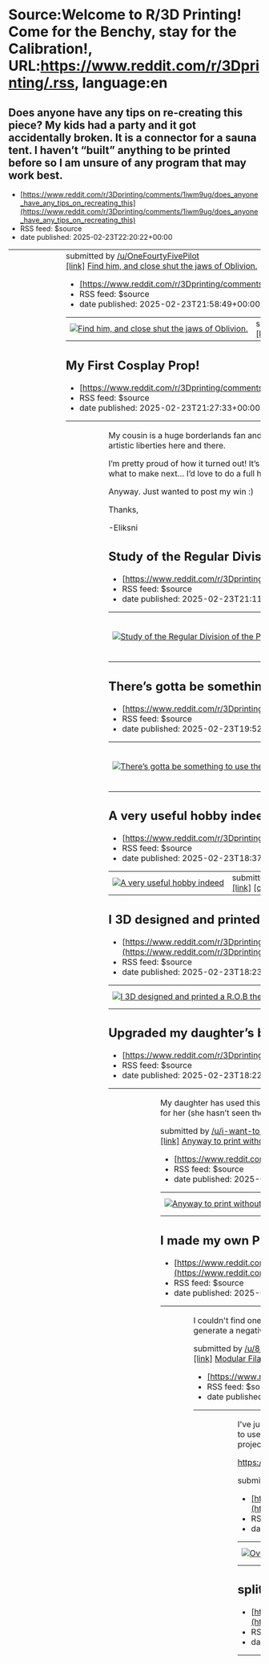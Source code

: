 # Source:Welcome to R/3D Printing! Come for the Benchy, stay for the Calibration!, URL:https://www.reddit.com/r/3Dprinting/.rss, language:en

## Does anyone have any tips on re-creating this piece? My kids had a party and it got accidentally broken. It is a connector for a sauna tent. I haven’t “built” anything to be printed before so I am unsure of any program that may work best.
 - [https://www.reddit.com/r/3Dprinting/comments/1iwm9ug/does_anyone_have_any_tips_on_recreating_this](https://www.reddit.com/r/3Dprinting/comments/1iwm9ug/does_anyone_have_any_tips_on_recreating_this)
 - RSS feed: $source
 - date published: 2025-02-23T22:20:22+00:00

<table> <tr><td> <a href="https://www.reddit.com/r/3Dprinting/comments/1iwm9ug/does_anyone_have_any_tips_on_recreating_this/"> <img src="https://preview.redd.it/isguw71rryke1.jpeg?width=640&amp;crop=smart&amp;auto=webp&amp;s=975935ffa3131c62c0e0abdcf467aec457f99839" alt="Does anyone have any tips on re-creating this piece? My kids had a party and it got accidentally broken. It is a connector for a sauna tent. I haven’t “built” anything to be printed before so I am unsure of any program that may work best." title="Does anyone have any tips on re-creating this piece? My kids had a party and it got accidentally broken. It is a connector for a sauna tent. I haven’t “built” anything to be printed before so I am unsure of any program that may work best." /> </a> </td><td> &#32; submitted by &#32; <a href="https://www.reddit.com/user/OneFourtyFivePilot"> /u/OneFourtyFivePilot </a> <br/> <span><a href="https://i.redd.it/isguw71rryke1.jpeg">[link]</a></span> &#32; <span><a href="https://www.r

## Find him, and close shut the jaws of Oblivion.
 - [https://www.reddit.com/r/3Dprinting/comments/1iwlrwv/find_him_and_close_shut_the_jaws_of_oblivion](https://www.reddit.com/r/3Dprinting/comments/1iwlrwv/find_him_and_close_shut_the_jaws_of_oblivion)
 - RSS feed: $source
 - date published: 2025-02-23T21:58:49+00:00

<table> <tr><td> <a href="https://www.reddit.com/r/3Dprinting/comments/1iwlrwv/find_him_and_close_shut_the_jaws_of_oblivion/"> <img src="https://preview.redd.it/biqyghvwnyke1.jpeg?width=640&amp;crop=smart&amp;auto=webp&amp;s=04a035eee684f58eed0a3c21b4c0918b26dd5b41" alt="Find him, and close shut the jaws of Oblivion." title="Find him, and close shut the jaws of Oblivion." /> </a> </td><td> &#32; submitted by &#32; <a href="https://www.reddit.com/user/Morellan_TheMad"> /u/Morellan_TheMad </a> <br/> <span><a href="https://i.redd.it/biqyghvwnyke1.jpeg">[link]</a></span> &#32; <span><a href="https://www.reddit.com/r/3Dprinting/comments/1iwlrwv/find_him_and_close_shut_the_jaws_of_oblivion/">[comments]</a></span> </td></tr></table>

## My First Cosplay Prop!
 - [https://www.reddit.com/r/3Dprinting/comments/1iwl233/my_first_cosplay_prop](https://www.reddit.com/r/3Dprinting/comments/1iwl233/my_first_cosplay_prop)
 - RSS feed: $source
 - date published: 2025-02-23T21:27:33+00:00

<table> <tr><td> <a href="https://www.reddit.com/r/3Dprinting/comments/1iwl233/my_first_cosplay_prop/"> <img src="https://a.thumbs.redditmedia.com/60KV8WByfvMAw83G-lL0-csec8ofLujPl1LfLltZ9L0.jpg" alt="My First Cosplay Prop!" title="My First Cosplay Prop!" /> </a> </td><td> <!-- SC_OFF --><div class="md"><p>My cousin is a huge borderlands fan and he got married yesterday!! I made him this psycho mask printed out of petg and painted with stuff from Walmart and hobby lobby. I followed a tutorial series on YouTube but took some artistic liberties here and there. </p> <p>I’m pretty proud of how it turned out! It’s my first ever ‘cosplay’ project and I really enjoyed making it. I don’t fancy myself an artist by any means and it’s not perfect but I had a lot of fun! Now that it’s done I’m trying to figure out what to make next… I’d love to do a full helmet but I just don’t know from what! </p> <p>Anyway. Just wanted to post my win :)</p> <p>Thanks,</p> <p>-Eliksni </p> </div><!-- SC_ON --> 

## Study of the Regular Division of the Plane by M.C. Escher
 - [https://www.reddit.com/r/3Dprinting/comments/1iwkoyi/study_of_the_regular_division_of_the_plane_by_mc](https://www.reddit.com/r/3Dprinting/comments/1iwkoyi/study_of_the_regular_division_of_the_plane_by_mc)
 - RSS feed: $source
 - date published: 2025-02-23T21:11:57+00:00

<table> <tr><td> <a href="https://www.reddit.com/r/3Dprinting/comments/1iwkoyi/study_of_the_regular_division_of_the_plane_by_mc/"> <img src="https://preview.redd.it/uu26zaqjfyke1.jpeg?width=640&amp;crop=smart&amp;auto=webp&amp;s=3bffea5a27e13376cabcfc8eaeb713045e449088" alt="Study of the Regular Division of the Plane by M.C. Escher" title="Study of the Regular Division of the Plane by M.C. Escher" /> </a> </td><td> <!-- SC_OFF --><div class="md"><p>I took the design from Escher&#39;s drawing and made it 3D. Its pretty cool since it&#39;s a tessellated design and they can be added infinitely!</p> </div><!-- SC_ON --> &#32; submitted by &#32; <a href="https://www.reddit.com/user/TheStilken"> /u/TheStilken </a> <br/> <span><a href="https://i.redd.it/uu26zaqjfyke1.jpeg">[link]</a></span> &#32; <span><a href="https://www.reddit.com/r/3Dprinting/comments/1iwkoyi/study_of_the_regular_division_of_the_plane_by_mc/">[comments]</a></span> </td></tr></table>

## There’s gotta be something to use these for…
 - [https://www.reddit.com/r/3Dprinting/comments/1iwisou/theres_gotta_be_something_to_use_these_for](https://www.reddit.com/r/3Dprinting/comments/1iwisou/theres_gotta_be_something_to_use_these_for)
 - RSS feed: $source
 - date published: 2025-02-23T19:52:05+00:00

<table> <tr><td> <a href="https://www.reddit.com/r/3Dprinting/comments/1iwisou/theres_gotta_be_something_to_use_these_for/"> <img src="https://preview.redd.it/064wvtqa1yke1.jpeg?width=640&amp;crop=smart&amp;auto=webp&amp;s=9b6e403c82552c77cc00d8eda30879ee2a524cbb" alt="There’s gotta be something to use these for…" title="There’s gotta be something to use these for…" /> </a> </td><td> <!-- SC_OFF --><div class="md"><p>I have about 94 rolls, and can’t figure out what to do with them.</p> </div><!-- SC_ON --> &#32; submitted by &#32; <a href="https://www.reddit.com/user/MichaelRedwork"> /u/MichaelRedwork </a> <br/> <span><a href="https://i.redd.it/064wvtqa1yke1.jpeg">[link]</a></span> &#32; <span><a href="https://www.reddit.com/r/3Dprinting/comments/1iwisou/theres_gotta_be_something_to_use_these_for/">[comments]</a></span> </td></tr></table>

## A very useful hobby indeed
 - [https://www.reddit.com/r/3Dprinting/comments/1iwh08t/a_very_useful_hobby_indeed](https://www.reddit.com/r/3Dprinting/comments/1iwh08t/a_very_useful_hobby_indeed)
 - RSS feed: $source
 - date published: 2025-02-23T18:37:01+00:00

<table> <tr><td> <a href="https://www.reddit.com/r/3Dprinting/comments/1iwh08t/a_very_useful_hobby_indeed/"> <img src="https://preview.redd.it/bzi5v5gvnxke1.png?width=640&amp;crop=smart&amp;auto=webp&amp;s=a9345e08452cedaee94e045cb094088c4c31b984" alt="A very useful hobby indeed" title="A very useful hobby indeed" /> </a> </td><td> &#32; submitted by &#32; <a href="https://www.reddit.com/user/LORDLIMET1"> /u/LORDLIMET1 </a> <br/> <span><a href="https://i.redd.it/bzi5v5gvnxke1.png">[link]</a></span> &#32; <span><a href="https://www.reddit.com/r/3Dprinting/comments/1iwh08t/a_very_useful_hobby_indeed/">[comments]</a></span> </td></tr></table>

## I 3D designed and printed a R.O.B the robot for the NES console and felt like sharing!
 - [https://www.reddit.com/r/3Dprinting/comments/1iwgop7/i_3d_designed_and_printed_a_rob_the_robot_for_the](https://www.reddit.com/r/3Dprinting/comments/1iwgop7/i_3d_designed_and_printed_a_rob_the_robot_for_the)
 - RSS feed: $source
 - date published: 2025-02-23T18:23:30+00:00

<table> <tr><td> <a href="https://www.reddit.com/r/3Dprinting/comments/1iwgop7/i_3d_designed_and_printed_a_rob_the_robot_for_the/"> <img src="https://preview.redd.it/w81kq2sglxke1.jpeg?width=640&amp;crop=smart&amp;auto=webp&amp;s=c53cd58df3c204ac38cb6a659311c19a20b688ed" alt="I 3D designed and printed a R.O.B the robot for the NES console and felt like sharing!" title="I 3D designed and printed a R.O.B the robot for the NES console and felt like sharing!" /> </a> </td><td> &#32; submitted by &#32; <a href="https://www.reddit.com/user/LaundryMan2008"> /u/LaundryMan2008 </a> <br/> <span><a href="https://i.redd.it/w81kq2sglxke1.jpeg">[link]</a></span> &#32; <span><a href="https://www.reddit.com/r/3Dprinting/comments/1iwgop7/i_3d_designed_and_printed_a_rob_the_robot_for_the/">[comments]</a></span> </td></tr></table>

## Upgraded my daughter’s broken hourglass set
 - [https://www.reddit.com/r/3Dprinting/comments/1iwgnpq/upgraded_my_daughters_broken_hourglass_set](https://www.reddit.com/r/3Dprinting/comments/1iwgnpq/upgraded_my_daughters_broken_hourglass_set)
 - RSS feed: $source
 - date published: 2025-02-23T18:22:20+00:00

<table> <tr><td> <a href="https://www.reddit.com/r/3Dprinting/comments/1iwgnpq/upgraded_my_daughters_broken_hourglass_set/"> <img src="https://b.thumbs.redditmedia.com/Y3fVao-wgyNAzuoemHRWik4C9pBWxugRrc0FmeR3LNc.jpg" alt="Upgraded my daughter’s broken hourglass set" title="Upgraded my daughter’s broken hourglass set" /> </a> </td><td> <!-- SC_OFF --><div class="md"><p>My daughter has used this hourglass set for years and it shows. I decided to “fix” it. The only drawback of the new design is that you can’t see all hourglasses at the same time. Not sure that’s going to be an issue for her (she hasn’t seen the new one yet). If she needs to see them all at the same time, I’ll redesign it with that in mind. </p> </div><!-- SC_ON --> &#32; submitted by &#32; <a href="https://www.reddit.com/user/i-want-to-learn-all"> /u/i-want-to-learn-all </a> <br/> <span><a href="https://www.reddit.com/gallery/1iwgnpq">[link]</a></span> &#32; <span><a href="https://www.reddit.com/r/3Dprinting/comments/1i

## Anyway to print without supports?
 - [https://www.reddit.com/r/3Dprinting/comments/1iwg0yh/anyway_to_print_without_supports](https://www.reddit.com/r/3Dprinting/comments/1iwg0yh/anyway_to_print_without_supports)
 - RSS feed: $source
 - date published: 2025-02-23T17:56:14+00:00

<table> <tr><td> <a href="https://www.reddit.com/r/3Dprinting/comments/1iwg0yh/anyway_to_print_without_supports/"> <img src="https://b.thumbs.redditmedia.com/sFm-EhEo3662ploS2q1uUQKatfE4XIw26TSiZCo46VI.jpg" alt="Anyway to print without supports?" title="Anyway to print without supports?" /> </a> </td><td> &#32; submitted by &#32; <a href="https://www.reddit.com/user/Defiant_Dirt1843"> /u/Defiant_Dirt1843 </a> <br/> <span><a href="https://www.reddit.com/gallery/1iwg0yh">[link]</a></span> &#32; <span><a href="https://www.reddit.com/r/3Dprinting/comments/1iwg0yh/anyway_to_print_without_supports/">[comments]</a></span> </td></tr></table>

## I made my own Pip-Boy stand for my Echo show
 - [https://www.reddit.com/r/3Dprinting/comments/1iwfnuu/i_made_my_own_pipboy_stand_for_my_echo_show](https://www.reddit.com/r/3Dprinting/comments/1iwfnuu/i_made_my_own_pipboy_stand_for_my_echo_show)
 - RSS feed: $source
 - date published: 2025-02-23T17:40:39+00:00

<table> <tr><td> <a href="https://www.reddit.com/r/3Dprinting/comments/1iwfnuu/i_made_my_own_pipboy_stand_for_my_echo_show/"> <img src="https://b.thumbs.redditmedia.com/WkDP-lywlwC9mIY7noelQXQNn0OgyP-ilUdX63XgATk.jpg" alt="I made my own Pip-Boy stand for my Echo show" title="I made my own Pip-Boy stand for my Echo show" /> </a> </td><td> <!-- SC_OFF --><div class="md"><p>I couldn&#39;t find one already made online,so I made my own. Borrowed a pre-made pipboy frame, added some rocks I found files for and added back supports. Used a 3d model of the echo show to generate a negative space. All this was done in Orca slicer and printed on the Flashforge Adventurer 5M. Still have to clean it up a bit and paint it. If anyone wants the file of be happy to share it. </p> </div><!-- SC_ON --> &#32; submitted by &#32; <a href="https://www.reddit.com/user/815NotPennysBoat"> /u/815NotPennysBoat </a> <br/> <span><a href="https://www.reddit.com/gallery/1iwfnuu">[link]</a></span> &#32; <span><a href=

## Modular Filament Storage Drawer
 - [https://www.reddit.com/r/3Dprinting/comments/1iwec3g/modular_filament_storage_drawer](https://www.reddit.com/r/3Dprinting/comments/1iwec3g/modular_filament_storage_drawer)
 - RSS feed: $source
 - date published: 2025-02-23T16:44:27+00:00

<table> <tr><td> <a href="https://www.reddit.com/r/3Dprinting/comments/1iwec3g/modular_filament_storage_drawer/"> <img src="https://b.thumbs.redditmedia.com/_5rNWJDhzWzQxZqL9UhdQ__iB4sA8uWlTecNjfSuqRA.jpg" alt="Modular Filament Storage Drawer" title="Modular Filament Storage Drawer" /> </a> </td><td> <!-- SC_OFF --><div class="md"><p>I&#39;ve just published the project I&#39;ve been working on for the last year. It is my attempt to build a storage system for filament that is as safe as possible from humidity and at the same time easy to use. It&#39;s not perfect and there&#39;s still some work to be done, but I wanted to make it available to others and continue the project with your ideas and suggestions. I have published the project on Makerworld.com and would be very pleased to hear your opinion.</p> <p><a href="https://makerworld.com/en/models/1141842">https://makerworld.com/en/models/1141842</a></p> </div><!-- SC_ON --> &#32; submitted by &#32; <a href="https://www.reddit.com/use

## Over engineered AMS filament dryer
 - [https://www.reddit.com/r/3Dprinting/comments/1iwdx59/over_engineered_ams_filament_dryer](https://www.reddit.com/r/3Dprinting/comments/1iwdx59/over_engineered_ams_filament_dryer)
 - RSS feed: $source
 - date published: 2025-02-23T16:26:34+00:00

<table> <tr><td> <a href="https://www.reddit.com/r/3Dprinting/comments/1iwdx59/over_engineered_ams_filament_dryer/"> <img src="https://preview.redd.it/0i75i70n0xke1.png?width=640&amp;crop=smart&amp;auto=webp&amp;s=e0ce807d0c1666d5ca5a312e9420516f1ebc63e8" alt="Over engineered AMS filament dryer" title="Over engineered AMS filament dryer" /> </a> </td><td> &#32; submitted by &#32; <a href="https://www.reddit.com/user/ImNotRealTakeYorMeds"> /u/ImNotRealTakeYorMeds </a> <br/> <span><a href="https://i.redd.it/0i75i70n0xke1.png">[link]</a></span> &#32; <span><a href="https://www.reddit.com/r/3Dprinting/comments/1iwdx59/over_engineered_ams_filament_dryer/">[comments]</a></span> </td></tr></table>

## split flap display instructions today at Instructables
 - [https://www.reddit.com/r/3Dprinting/comments/1iwdry3/split_flap_display_instructions_today_at](https://www.reddit.com/r/3Dprinting/comments/1iwdry3/split_flap_display_instructions_today_at)
 - RSS feed: $source
 - date published: 2025-02-23T16:20:23+00:00

<table> <tr><td> <a href="https://www.reddit.com/r/3Dprinting/comments/1iwdry3/split_flap_display_instructions_today_at/"> <img src="https://external-preview.redd.it/5wSVURzw5tkFSjThIpwZk9tiG7tRL0tSYMk36u3U9yk.jpg?width=640&amp;crop=smart&amp;auto=webp&amp;s=28b7066dd9c49a3fed1548bfd4dfaa805ca68e75" alt="split flap display instructions today at Instructables" title="split flap display instructions today at Instructables" /> </a> </td><td> <!-- SC_OFF --><div class="md"><p>Here lies the instructions to build, assemble and program a compact, modular and fully enclosed 3D printed split flap display. Morgan Manly had always wanted one of these for his desk, but the majority of designs online are either too large, or leave electronics exposed, making the end result feel a bit too &quot;DIY&quot; for his liking.<br/> <a href="https://www.instructables.com/Split-Flap-Display-3D-Printed-Modular-Compact-Encl/">https://www.instructables.com/Split-Flap-Display-3D-Printed-Modular-Compact-Encl/</

## I made a Charging Hub Headphone Holder for my Desk
 - [https://www.reddit.com/r/3Dprinting/comments/1iwcdew/i_made_a_charging_hub_headphone_holder_for_my_desk](https://www.reddit.com/r/3Dprinting/comments/1iwcdew/i_made_a_charging_hub_headphone_holder_for_my_desk)
 - RSS feed: $source
 - date published: 2025-02-23T15:18:10+00:00

<table> <tr><td> <a href="https://www.reddit.com/r/3Dprinting/comments/1iwcdew/i_made_a_charging_hub_headphone_holder_for_my_desk/"> <img src="https://b.thumbs.redditmedia.com/C9v4iweQ4UMUWymVGVZ3hPUyrs25jx1HEZinhUdApCs.jpg" alt="I made a Charging Hub Headphone Holder for my Desk" title="I made a Charging Hub Headphone Holder for my Desk" /> </a> </td><td> &#32; submitted by &#32; <a href="https://www.reddit.com/user/jpbruce"> /u/jpbruce </a> <br/> <span><a href="https://www.reddit.com/gallery/1iwcdew">[link]</a></span> &#32; <span><a href="https://www.reddit.com/r/3Dprinting/comments/1iwcdew/i_made_a_charging_hub_headphone_holder_for_my_desk/">[comments]</a></span> </td></tr></table>

## I modelled man’s best friend. Or possibly worst. Hard to say.
 - [https://www.reddit.com/r/3Dprinting/comments/1iwbz4u/i_modelled_mans_best_friend_or_possibly_worst](https://www.reddit.com/r/3Dprinting/comments/1iwbz4u/i_modelled_mans_best_friend_or_possibly_worst)
 - RSS feed: $source
 - date published: 2025-02-23T15:00:05+00:00

<table> <tr><td> <a href="https://www.reddit.com/r/3Dprinting/comments/1iwbz4u/i_modelled_mans_best_friend_or_possibly_worst/"> <img src="https://b.thumbs.redditmedia.com/4UuAYE6MAGdrMGtpQBNGVKE8hXqXxCAKEgYgL_T5FDI.jpg" alt="I modelled man’s best friend. Or possibly worst. Hard to say." title="I modelled man’s best friend. Or possibly worst. Hard to say." /> </a> </td><td> &#32; submitted by &#32; <a href="https://www.reddit.com/user/theonlysingularity"> /u/theonlysingularity </a> <br/> <span><a href="https://www.reddit.com/gallery/1iwbz4u">[link]</a></span> &#32; <span><a href="https://www.reddit.com/r/3Dprinting/comments/1iwbz4u/i_modelled_mans_best_friend_or_possibly_worst/">[comments]</a></span> </td></tr></table>

## OrcaSlicers new fuzzy skin options are amazing (beta branch)
 - [https://www.reddit.com/r/3Dprinting/comments/1iwb3mk/orcaslicers_new_fuzzy_skin_options_are_amazing](https://www.reddit.com/r/3Dprinting/comments/1iwb3mk/orcaslicers_new_fuzzy_skin_options_are_amazing)
 - RSS feed: $source
 - date published: 2025-02-23T14:17:33+00:00

<table> <tr><td> <a href="https://www.reddit.com/r/3Dprinting/comments/1iwb3mk/orcaslicers_new_fuzzy_skin_options_are_amazing/"> <img src="https://preview.redd.it/iqf5ocyldwke1.jpeg?width=640&amp;crop=smart&amp;auto=webp&amp;s=fed882ea40473c9af2da60be8c548e7f236e1728" alt="OrcaSlicers new fuzzy skin options are amazing (beta branch)" title="OrcaSlicers new fuzzy skin options are amazing (beta branch)" /> </a> </td><td> <!-- SC_OFF --><div class="md"><p>This is the vornoi option, I&#39;m excited to try the others!</p> </div><!-- SC_ON --> &#32; submitted by &#32; <a href="https://www.reddit.com/user/Downfallenx"> /u/Downfallenx </a> <br/> <span><a href="https://i.redd.it/iqf5ocyldwke1.jpeg">[link]</a></span> &#32; <span><a href="https://www.reddit.com/r/3Dprinting/comments/1iwb3mk/orcaslicers_new_fuzzy_skin_options_are_amazing/">[comments]</a></span> </td></tr></table>

## What the hell is that
 - [https://www.reddit.com/r/3Dprinting/comments/1iwau04/what_the_hell_is_that](https://www.reddit.com/r/3Dprinting/comments/1iwau04/what_the_hell_is_that)
 - RSS feed: $source
 - date published: 2025-02-23T14:03:49+00:00

<table> <tr><td> <a href="https://www.reddit.com/r/3Dprinting/comments/1iwau04/what_the_hell_is_that/"> <img src="https://b.thumbs.redditmedia.com/YoVF_fupyxAC3pTTgWqgJayUCUnjS8eK0dDqRvQMXaE.jpg" alt="What the hell is that" title="What the hell is that" /> </a> </td><td> <!-- SC_OFF --><div class="md"><p>I found a strange thingy on my filament. I was using around 200g of this filament just a few days ago so exposed layer is rather fresh. </p> <p>Do someone know what is that and whether I should do something or not use this filament? 😅</p> <p>Filament is DevilDesign Amber Transparent</p> </div><!-- SC_ON --> &#32; submitted by &#32; <a href="https://www.reddit.com/user/Forey-"> /u/Forey- </a> <br/> <span><a href="https://www.reddit.com/gallery/1iwau04">[link]</a></span> &#32; <span><a href="https://www.reddit.com/r/3Dprinting/comments/1iwau04/what_the_hell_is_that/">[comments]</a></span> </td></tr></table>

## Designed this within a day
 - [https://www.reddit.com/r/3Dprinting/comments/1iw9zyh/designed_this_within_a_day](https://www.reddit.com/r/3Dprinting/comments/1iw9zyh/designed_this_within_a_day)
 - RSS feed: $source
 - date published: 2025-02-23T13:21:16+00:00

<table> <tr><td> <a href="https://www.reddit.com/r/3Dprinting/comments/1iw9zyh/designed_this_within_a_day/"> <img src="https://b.thumbs.redditmedia.com/AgObvSPw_IkNpkSggfdzZ2MNRZS6zzblCprirvnHLyw.jpg" alt="Designed this within a day" title="Designed this within a day" /> </a> </td><td> <!-- SC_OFF --><div class="md"><p>Little yellow lights for cool effects (idk how to photoshop)</p> </div><!-- SC_ON --> &#32; submitted by &#32; <a href="https://www.reddit.com/user/IdonthaveQuestions"> /u/IdonthaveQuestions </a> <br/> <span><a href="https://www.reddit.com/gallery/1iw9zyh">[link]</a></span> &#32; <span><a href="https://www.reddit.com/r/3Dprinting/comments/1iw9zyh/designed_this_within_a_day/">[comments]</a></span> </td></tr></table>

## What a roll of filament and an airbrush gets you
 - [https://www.reddit.com/r/3Dprinting/comments/1iw9j4q/what_a_roll_of_filament_and_an_airbrush_gets_you](https://www.reddit.com/r/3Dprinting/comments/1iw9j4q/what_a_roll_of_filament_and_an_airbrush_gets_you)
 - RSS feed: $source
 - date published: 2025-02-23T12:55:45+00:00

<table> <tr><td> <a href="https://www.reddit.com/r/3Dprinting/comments/1iw9j4q/what_a_roll_of_filament_and_an_airbrush_gets_you/"> <img src="https://b.thumbs.redditmedia.com/a-DMGWvyy9HafNOh103mFxM06-rJI1KHv0mMjVwakPY.jpg" alt="What a roll of filament and an airbrush gets you" title="What a roll of filament and an airbrush gets you" /> </a> </td><td> <!-- SC_OFF --><div class="md"><p>This is a late birthday gift for a friend. It&#39;s so late that it <em>had</em> to be something good</p> </div><!-- SC_ON --> &#32; submitted by &#32; <a href="https://www.reddit.com/user/Elite_Dalek"> /u/Elite_Dalek </a> <br/> <span><a href="https://www.reddit.com/gallery/1iw9j4q">[link]</a></span> &#32; <span><a href="https://www.reddit.com/r/3Dprinting/comments/1iw9j4q/what_a_roll_of_filament_and_an_airbrush_gets_you/">[comments]</a></span> </td></tr></table>

## Testing some TPU and PETG
 - [https://www.reddit.com/r/3Dprinting/comments/1iw86gi/testing_some_tpu_and_petg](https://www.reddit.com/r/3Dprinting/comments/1iw86gi/testing_some_tpu_and_petg)
 - RSS feed: $source
 - date published: 2025-02-23T11:31:44+00:00

<table> <tr><td> <a href="https://www.reddit.com/r/3Dprinting/comments/1iw86gi/testing_some_tpu_and_petg/"> <img src="https://external-preview.redd.it/enF1OXJuNXRqdmtlMQ9QrmCiE4zgTiNXQFzXeLscSLfEJw5q7PKtAIFRbIzT.png?width=640&amp;crop=smart&amp;auto=webp&amp;s=e4ab950b216c236b53cd0024bcd01013d818128f" alt="Testing some TPU and PETG" title="Testing some TPU and PETG" /> </a> </td><td> &#32; submitted by &#32; <a href="https://www.reddit.com/user/Illustrious_Sir_2664"> /u/Illustrious_Sir_2664 </a> <br/> <span><a href="https://v.redd.it/umjvhittjvke1">[link]</a></span> &#32; <span><a href="https://www.reddit.com/r/3Dprinting/comments/1iw86gi/testing_some_tpu_and_petg/">[comments]</a></span> </td></tr></table>

## Toilet paper holder with magnetic cover
 - [https://www.reddit.com/r/3Dprinting/comments/1iw76bp/toilet_paper_holder_with_magnetic_cover](https://www.reddit.com/r/3Dprinting/comments/1iw76bp/toilet_paper_holder_with_magnetic_cover)
 - RSS feed: $source
 - date published: 2025-02-23T10:22:24+00:00

<table> <tr><td> <a href="https://www.reddit.com/r/3Dprinting/comments/1iw76bp/toilet_paper_holder_with_magnetic_cover/"> <img src="https://b.thumbs.redditmedia.com/jO_P7Ci9cuMMXvHOAl8hTJFPxaB81xFzIvCKoW7_pZQ.jpg" alt="Toilet paper holder with magnetic cover" title="Toilet paper holder with magnetic cover" /> </a> </td><td> <!-- SC_OFF --><div class="md"><p>I just released this model and wanted to share with the community. I always try to create 3D printable designs that could also pass as something bought at a store and something about this model made me super happy with the result. Download for free here:</p> <p><a href="https://makerworld.com/models/1140672">https://makerworld.com/models/1140672</a></p> </div><!-- SC_ON --> &#32; submitted by &#32; <a href="https://www.reddit.com/user/r-castle"> /u/r-castle </a> <br/> <span><a href="https://www.reddit.com/gallery/1iw76bp">[link]</a></span> &#32; <span><a href="https://www.reddit.com/r/3Dprinting/comments/1iw76bp/toilet_paper_holde

## I take back my slander on bedslingers. This bedhesion is insane !
 - [https://www.reddit.com/r/3Dprinting/comments/1iw73vm/i_take_back_my_slander_on_bedslingers_this](https://www.reddit.com/r/3Dprinting/comments/1iw73vm/i_take_back_my_slander_on_bedslingers_this)
 - RSS feed: $source
 - date published: 2025-02-23T10:17:44+00:00

<table> <tr><td> <a href="https://www.reddit.com/r/3Dprinting/comments/1iw73vm/i_take_back_my_slander_on_bedslingers_this/"> <img src="https://external-preview.redd.it/eWRhcHo3eHA2dmtlMVNC2adG7mBZKlBBIPLc-n5YDBWIIO2KZIBlPuJhrdcW.png?width=640&amp;crop=smart&amp;auto=webp&amp;s=58ea0aac9a6d6588058ce66909c22a5ef52251bc" alt="I take back my slander on bedslingers. This bedhesion is insane !" title="I take back my slander on bedslingers. This bedhesion is insane !" /> </a> </td><td> <!-- SC_OFF --><div class="md"><p>Ender 3v3se. I installed klipper recently and the printer ..felt like it had done coke or compound V. The speed increased yes . The macros were great . The web UI was awesome . But idk how the bed adhesion got waaaay better. </p> </div><!-- SC_ON --> &#32; submitted by &#32; <a href="https://www.reddit.com/user/Mr_ityu"> /u/Mr_ityu </a> <br/> <span><a href="https://v.redd.it/b6kp4v9q6vke1">[link]</a></span> &#32; <span><a href="https://www.reddit.com/r/3Dprinting/comments/1iw

## Benchy
 - [https://www.reddit.com/r/3Dprinting/comments/1iw73hu/benchy](https://www.reddit.com/r/3Dprinting/comments/1iw73hu/benchy)
 - RSS feed: $source
 - date published: 2025-02-23T10:17:00+00:00

<table> <tr><td> <a href="https://www.reddit.com/r/3Dprinting/comments/1iw73hu/benchy/"> <img src="https://preview.redd.it/fakkfncp6vke1.jpeg?width=640&amp;crop=smart&amp;auto=webp&amp;s=8ee3cbd549e353fc845de0be72c277d297c2acc2" alt="Benchy" title="Benchy" /> </a> </td><td> <!-- SC_OFF --><div class="md"><p>What’s wrong with my benchy I used all the stock settings :( Don’t mind the mess on my workbench :3</p> </div><!-- SC_ON --> &#32; submitted by &#32; <a href="https://www.reddit.com/user/Ok-Attention4247"> /u/Ok-Attention4247 </a> <br/> <span><a href="https://i.redd.it/fakkfncp6vke1.jpeg">[link]</a></span> &#32; <span><a href="https://www.reddit.com/r/3Dprinting/comments/1iw73hu/benchy/">[comments]</a></span> </td></tr></table>

## Inexpensive SMD Hotplate, does not come with a bottom plate, rubber pad is just glued onto the whole bottom and quite janky. Wish had taken a pic, but for 10-12 euro... Someone had already created a proper bottom plate a month ago and uploaded it
 - [https://www.reddit.com/r/3Dprinting/comments/1iw5zvw/inexpensive_smd_hotplate_does_not_come_with_a](https://www.reddit.com/r/3Dprinting/comments/1iw5zvw/inexpensive_smd_hotplate_does_not_come_with_a)
 - RSS feed: $source
 - date published: 2025-02-23T08:58:47+00:00

<table> <tr><td> <a href="https://www.reddit.com/r/3Dprinting/comments/1iw5zvw/inexpensive_smd_hotplate_does_not_come_with_a/"> <img src="https://b.thumbs.redditmedia.com/Iuf7OMXmvnP3sBjvZ-r5AL252r5_nWj3Az_6BfNx39k.jpg" alt="Inexpensive SMD Hotplate, does not come with a bottom plate, rubber pad is just glued onto the whole bottom and quite janky. Wish had taken a pic, but for 10-12 euro... Someone had already created a proper bottom plate a month ago and uploaded it" title="Inexpensive SMD Hotplate, does not come with a bottom plate, rubber pad is just glued onto the whole bottom and quite janky. Wish had taken a pic, but for 10-12 euro... Someone had already created a proper bottom plate a month ago and uploaded it" /> </a> </td><td> <!-- SC_OFF --><div class="md"><p>It is a perfect fit as well. Removed the adhesive rubber pad cleaned the remaining glue with alcohol and reapplies to the 3D printed bottom plate. Now it sits stable! If you are into at least a little SMD i suggest thi

## Upcycling an old ipad into a modern music hub / digital frame. 3D printed, wrapped in wood contact paper and stained.
 - [https://www.reddit.com/r/3Dprinting/comments/1iw4nsc/upcycling_an_old_ipad_into_a_modern_music_hub](https://www.reddit.com/r/3Dprinting/comments/1iw4nsc/upcycling_an_old_ipad_into_a_modern_music_hub)
 - RSS feed: $source
 - date published: 2025-02-23T07:23:36+00:00

<table> <tr><td> <a href="https://www.reddit.com/r/3Dprinting/comments/1iw4nsc/upcycling_an_old_ipad_into_a_modern_music_hub/"> <img src="https://b.thumbs.redditmedia.com/6Ir4-AKDWy-a8J0vXXZHlsA3Lfokzm8zNFdwqTvXNMM.jpg" alt="Upcycling an old ipad into a modern music hub / digital frame. 3D printed, wrapped in wood contact paper and stained." title="Upcycling an old ipad into a modern music hub / digital frame. 3D printed, wrapped in wood contact paper and stained." /> </a> </td><td> <!-- SC_OFF --><div class="md"><p>The tech components: Display - iPad 6th gen Removable Volume control - razer control pod</p> </div><!-- SC_ON --> &#32; submitted by &#32; <a href="https://www.reddit.com/user/marcus__xl"> /u/marcus__xl </a> <br/> <span><a href="https://www.reddit.com/gallery/1iw4nsc">[link]</a></span> &#32; <span><a href="https://www.reddit.com/r/3Dprinting/comments/1iw4nsc/upcycling_an_old_ipad_into_a_modern_music_hub/">[comments]</a></span> </td></tr></table>

## Feeling a bit idle, I decided to design a bathroom sign
 - [https://www.reddit.com/r/3Dprinting/comments/1iw4lza/feeling_a_bit_idle_i_decided_to_design_a_bathroom](https://www.reddit.com/r/3Dprinting/comments/1iw4lza/feeling_a_bit_idle_i_decided_to_design_a_bathroom)
 - RSS feed: $source
 - date published: 2025-02-23T07:20:08+00:00

<table> <tr><td> <a href="https://www.reddit.com/r/3Dprinting/comments/1iw4lza/feeling_a_bit_idle_i_decided_to_design_a_bathroom/"> <img src="https://preview.redd.it/7hcoge05buke1.jpeg?width=640&amp;crop=smart&amp;auto=webp&amp;s=d28ae77ae4f0c319694761b86b32a93431b107c9" alt="Feeling a bit idle, I decided to design a bathroom sign" title="Feeling a bit idle, I decided to design a bathroom sign" /> </a> </td><td> &#32; submitted by &#32; <a href="https://www.reddit.com/user/Notviper1"> /u/Notviper1 </a> <br/> <span><a href="https://i.redd.it/7hcoge05buke1.jpeg">[link]</a></span> &#32; <span><a href="https://www.reddit.com/r/3Dprinting/comments/1iw4lza/feeling_a_bit_idle_i_decided_to_design_a_bathroom/">[comments]</a></span> </td></tr></table>

## Punk girl smoking while taking a bath incense holder. I'm still working on it but I'm happy with how it's looking so far.
 - [https://www.reddit.com/r/3Dprinting/comments/1iw2cwj/punk_girl_smoking_while_taking_a_bath_incense](https://www.reddit.com/r/3Dprinting/comments/1iw2cwj/punk_girl_smoking_while_taking_a_bath_incense)
 - RSS feed: $source
 - date published: 2025-02-23T04:54:44+00:00

&#32; submitted by &#32; <a href="https://www.reddit.com/user/gameshark56"> /u/gameshark56 </a> <br/> <span><a href="https://i.redd.it/afmsg4g7ltke1.jpeg">[link]</a></span> &#32; <span><a href="https://www.reddit.com/r/3Dprinting/comments/1iw2cwj/punk_girl_smoking_while_taking_a_bath_incense/">[comments]</a></span>

## [PROP] Spent the last 48 hours working on these for a contest on maker world.
 - [https://www.reddit.com/r/3Dprinting/comments/1iw1jm1/prop_spent_the_last_48_hours_working_on_these_for](https://www.reddit.com/r/3Dprinting/comments/1iw1jm1/prop_spent_the_last_48_hours_working_on_these_for)
 - RSS feed: $source
 - date published: 2025-02-23T04:07:01+00:00

<table> <tr><td> <a href="https://www.reddit.com/r/3Dprinting/comments/1iw1jm1/prop_spent_the_last_48_hours_working_on_these_for/"> <img src="https://b.thumbs.redditmedia.com/i8URZWCOlnCi_ZAKBkwVXRi5tGdsJJlK9AXB7u8wRNs.jpg" alt="[PROP] Spent the last 48 hours working on these for a contest on maker world." title="[PROP] Spent the last 48 hours working on these for a contest on maker world." /> </a> </td><td> &#32; submitted by &#32; <a href="https://www.reddit.com/user/FupaTroopAdmiral"> /u/FupaTroopAdmiral </a> <br/> <span><a href="https://www.reddit.com/gallery/1iw1jm1">[link]</a></span> &#32; <span><a href="https://www.reddit.com/r/3Dprinting/comments/1iw1jm1/prop_spent_the_last_48_hours_working_on_these_for/">[comments]</a></span> </td></tr></table>

## Well in that case…
 - [https://www.reddit.com/r/3Dprinting/comments/1iw1h3o/well_in_that_case](https://www.reddit.com/r/3Dprinting/comments/1iw1h3o/well_in_that_case)
 - RSS feed: $source
 - date published: 2025-02-23T04:03:10+00:00

<table> <tr><td> <a href="https://www.reddit.com/r/3Dprinting/comments/1iw1h3o/well_in_that_case/"> <img src="https://b.thumbs.redditmedia.com/WY0iEMPobOMNqbY-Y6NJzGN3tlwiWXe2yJ68mBIdBnQ.jpg" alt="Well in that case…" title="Well in that case…" /> </a> </td><td> <!-- SC_OFF --><div class="md"><p>Printed this just to bust my wife’s horns, but I love it 🤣</p> </div><!-- SC_ON --> &#32; submitted by &#32; <a href="https://www.reddit.com/user/rigeek"> /u/rigeek </a> <br/> <span><a href="https://www.reddit.com/gallery/1iw1h3o">[link]</a></span> &#32; <span><a href="https://www.reddit.com/r/3Dprinting/comments/1iw1h3o/well_in_that_case/">[comments]</a></span> </td></tr></table>

## The little monster I made
 - [https://www.reddit.com/r/3Dprinting/comments/1iw1526/the_little_monster_i_made](https://www.reddit.com/r/3Dprinting/comments/1iw1526/the_little_monster_i_made)
 - RSS feed: $source
 - date published: 2025-02-23T03:44:41+00:00

<table> <tr><td> <a href="https://www.reddit.com/r/3Dprinting/comments/1iw1526/the_little_monster_i_made/"> <img src="https://b.thumbs.redditmedia.com/sSLzW3v1-6556m8_Km3F0nELN5Bh7aFBv-akRIOgbvU.jpg" alt="The little monster I made" title="The little monster I made" /> </a> </td><td> <!-- SC_OFF --><div class="md"><p>So, this the printer I call R2020 EX, designed by myself.</p> <p>I&#39;ve recently finished this project and I&#39;m now considering getting CNC components to improve the stiffness of this machine. </p> <p>All things considered, it prints reliably at 25k acceleration.</p> <p>Full sensorless homing (xyz) and supports the dragon burner toolhead. </p> <p>Build volume is 120x120x130.</p> <p>Kinematics: 2 NEMA 17 motors in double-shear 6mm belts and pulleys mgn-9c linear rails F-695 bearings all-round</p> <p>Yes the printer walks, it&#39;s restrained by a ratchet strap.</p> <p>Everything is printed in ABS with appropriate wall thickness and infill.</p> <p>That&#39;s enough inf

## Finally, all Gen1-2-3 family photo of JumboCarts!
 - [https://www.reddit.com/r/3Dprinting/comments/1iw0qcg/finally_all_gen123_family_photo_of_jumbocarts](https://www.reddit.com/r/3Dprinting/comments/1iw0qcg/finally_all_gen123_family_photo_of_jumbocarts)
 - RSS feed: $source
 - date published: 2025-02-23T03:22:16+00:00

<table> <tr><td> <a href="https://www.reddit.com/r/3Dprinting/comments/1iw0qcg/finally_all_gen123_family_photo_of_jumbocarts/"> <img src="https://a.thumbs.redditmedia.com/wolHTzfnjEYG8LU7UaFpjmOD3iD1u7pydZ37k5Mqq68.jpg" alt="Finally, all Gen1-2-3 family photo of JumboCarts!" title="Finally, all Gen1-2-3 family photo of JumboCarts!" /> </a> </td><td> <!-- SC_OFF --><div class="md"><p>I’m so proud with how these turned out. Only took a bakers dozen in test prints to get them just right and a few rolls of filament to find the right color matching but dang do they look nice! Favorite one at the end🤩</p> </div><!-- SC_ON --> &#32; submitted by &#32; <a href="https://www.reddit.com/user/Cjw6809494"> /u/Cjw6809494 </a> <br/> <span><a href="https://www.reddit.com/gallery/1iw0qcg">[link]</a></span> &#32; <span><a href="https://www.reddit.com/r/3Dprinting/comments/1iw0qcg/finally_all_gen123_family_photo_of_jumbocarts/">[comments]</a></span> </td></tr></table>

## FREE 3d printable protest sign handle model that folds down for easy carrying
 - [https://www.reddit.com/r/3Dprinting/comments/1ivza3z/free_3d_printable_protest_sign_handle_model_that](https://www.reddit.com/r/3Dprinting/comments/1ivza3z/free_3d_printable_protest_sign_handle_model_that)
 - RSS feed: $source
 - date published: 2025-02-23T02:03:45+00:00

<!-- SC_OFF --><div class="md"><p>I have designed a 3d printable protest sign holder that is reusable and easy to pack around. Minimum assembly required. Please check out the three websites where I have posted the model files. Print with a brim! </p> <p><a href="https://imgur.com/HaM5SLd">https://imgur.com/HaM5SLd</a></p> <p>Please don&#39;t make this post political. This sign can be used for unions, strikes, or whatever you may need to protest. </p> <p>I am not here to push any agenda on anyone. I just have made this and want to get it out to people who might need it. </p> <p>It is designed to print fairly fast and not use too much filament. Some assembly required. See videos that are linked on the below sites for additional instructions .</p> <p><a href="https://www.thingiverse.com/thing:6958673">https://www.thingiverse.com/thing:6958673</a> </p> <p><a href="https://makerworld.com/en/models/1139730">https://makerworld.com/en/models/1139730</a> </p> <p><a href="https://www.printable

## At what point is homicide justifiable? (hubs keeps ‘tweaking’ the printer)
 - [https://www.reddit.com/r/3Dprinting/comments/1ivyg6z/at_what_point_is_homicide_justifiable_hubs_keeps](https://www.reddit.com/r/3Dprinting/comments/1ivyg6z/at_what_point_is_homicide_justifiable_hubs_keeps)
 - RSS feed: $source
 - date published: 2025-02-23T01:20:57+00:00

<table> <tr><td> <a href="https://www.reddit.com/r/3Dprinting/comments/1ivyg6z/at_what_point_is_homicide_justifiable_hubs_keeps/"> <img src="https://preview.redd.it/fuk5gd72jske1.jpeg?width=640&amp;crop=smart&amp;auto=webp&amp;s=e7aeeecc0816b50c4a1dcf3c263685a7f7ec9e8d" alt="At what point is homicide justifiable? (hubs keeps ‘tweaking’ the printer)" title="At what point is homicide justifiable? (hubs keeps ‘tweaking’ the printer)" /> </a> </td><td> <!-- SC_OFF --><div class="md"><p>Hubs: Whatcha wanna do today? Me: hmm work in the garden, go to the gym, wash the truck, wash the dog, grill some dinner. Hubs: yeah? Well I couldn’t get a print to come out just right, so I kept trying to ‘tweak’ the spinny thingies, and well a couple of them just fell off. Me: <em>unsettling amount of eye twitching</em> </p> <p>&lt;Disclaimer: this is a humor post&gt;</p> </div><!-- SC_ON --> &#32; submitted by &#32; <a href="https://www.reddit.com/user/Tandom"> /u/Tandom </a> <br/> <span><a href="https:

## How to respoll PLA?
 - [https://www.reddit.com/r/3Dprinting/comments/1ivxaoa/how_to_respoll_pla](https://www.reddit.com/r/3Dprinting/comments/1ivxaoa/how_to_respoll_pla)
 - RSS feed: $source
 - date published: 2025-02-23T00:23:00+00:00

<table> <tr><td> <a href="https://www.reddit.com/r/3Dprinting/comments/1ivxaoa/how_to_respoll_pla/"> <img src="https://preview.redd.it/0lfhj37p8ske1.png?width=640&amp;crop=smart&amp;auto=webp&amp;s=3e0294707d8e4d781763d663747920b7657fac75" alt="How to respoll PLA?" title="How to respoll PLA?" /> </a> </td><td> <!-- SC_OFF --><div class="md"><p>Long story short, my dog eat my PLA cardboard spoll, caused by the Amazon delivery man that threw the package despite being told not to. Anyway, could it still be used? there are broken segments, and it has a little dust but it is mostly complete. I have other cardboard spools that I can use to respoll it, but I don&#39;t know if it&#39;s worth it or how to start.</p> </div><!-- SC_ON --> &#32; submitted by &#32; <a href="https://www.reddit.com/user/shy_dinosaur"> /u/shy_dinosaur </a> <br/> <span><a href="https://i.redd.it/0lfhj37p8ske1.png">[link]</a></span> &#32; <span><a href="https://www.reddit.com/r/3Dprinting/comments/1ivxaoa/how_to_respo

